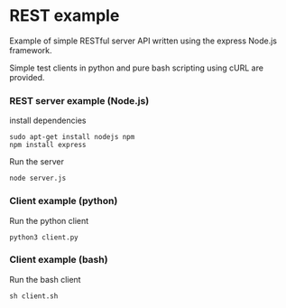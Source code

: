 REST example
========

Example of simple RESTful server API written using the express Node.js framework.

Simple test clients in python and pure bash scripting using cURL are provided.

### REST server example (Node.js)

install dependencies
```
sudo apt-get install nodejs npm
npm install express
```
Run the server
```
node server.js
```

### Client example (python)
Run the python client
```
python3 client.py
```
### Client example (bash)
Run the bash client
```
sh client.sh
```
